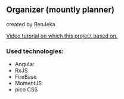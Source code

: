 ## Organizer (mountly planner)

created by RenJeka

[Video tutorial on which this project based on.](https://youtu.be/NaZwVUHnmfE)

### Used technologies: 
 * Angular
 * RxJS
 * FireBase
 * MomentJS
 * pico CSS
 
